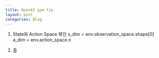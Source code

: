 ```yaml
---
title: OpenAI gym tip
layout: post
categories: Blog
---
```


1. State와 Action Space 확인
s_dim = env.observation_space.shape[0]
a_dim = env.action_space.n

2. 흠

